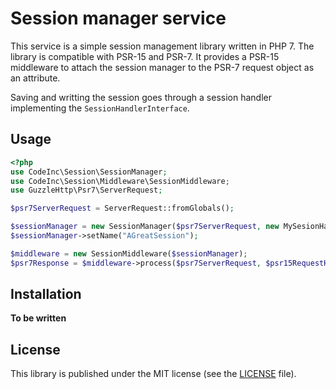 # Session manager service
This service is a simple session management library written in PHP 7. The library is compatible with PSR-15 and PSR-7. It provides a PSR-15 middleware to attach the session manager to the PSR-7 request object as an attribute. 

Saving and writting the session goes through a session handler implementing the `SessionHandlerInterface`.

## Usage 
```php
<?php
use CodeInc\Session\SessionManager;
use CodeInc\Session\Middleware\SessionMiddleware;
use GuzzleHttp\Psr7\ServerRequest;

$psr7ServerRequest = ServerRequest::fromGlobals();

$sessionManager = new SessionManager($psr7ServerRequest, new MySesionHandler());
$sessionManager->setName("AGreatSession");

$middleware = new SessionMiddleware($sessionManager);
$psr7Response = $middleware->process($psr7ServerRequest, $psr15RequestHandler);
```

## Installation

**To be written**

## License

This library is published under the MIT license (see the [LICENSE](https://github.com/CodeIncHQ/lib-session/blob/master/LICENSE) file). 

